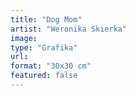 ```yaml
---
title: "Dog Mom"
artist: "Weronika Skierka"
image:
type: "Grafika"
url:
format: "30x30 cm"
featured: false
---
```

